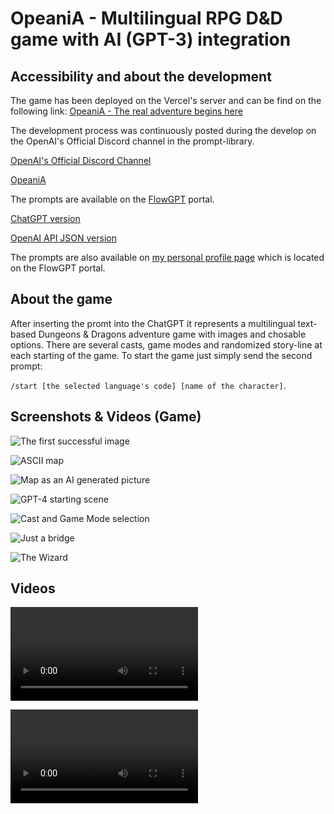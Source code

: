 # OpeaniA - Multilingual RPG D&D game with AI (GPT-3) integration

## Accessibility and about the development

The game has been deployed on the Vercel's server and can be find on the following link:
[OpeaniA - The real adventure begins here](https://opeania.vercel.app)

The development process was continuously posted during the develop on the OpenAI's Official Discord channel in the prompt-library.

[OpenAI's Official Discord Channel](https://discord.com/servers/openai-974519864045756446)

[OpeaniA](https://discord.com/channels/974519864045756446/1088360914278948965)

The prompts are available on the [FlowGPT](https://www.flowgpt.com) portal.

[ChatGPT version](https://flowgpt.com/playground/eFTzXPCBPDNTFgsDeTZ8W)

[OpenAI API JSON version](https://flowgpt.com/playground/Qo07gBegPonYxA7_nVPZB)

The prompts are also available on [my personal profile page](https://flowgpt.com/user/j9xjN6codP1fjQiUNa9t_) which is located on the FlowGPT portal.

## About the game
After inserting the promt into the ChatGPT it represents a multilingual text-based Dungeons & Dragons adventure game with images and chosable options. There are several casts, game modes and randomized story-line at each starting of the game. To start the game just simply send the second prompt:

```/start [the selected language's code] [name of the character]```.

## Screenshots & Videos (Game)

![The first successful image](uploads/opeania.png)

![ASCII map](https://cdn.discordapp.com/attachments/1088360914278948965/1088606917481476126/Screenshot_20230324_003330_Chrome.jpg)

![Map as an AI generated picture](https://cdn.discordapp.com/attachments/1088360914278948965/1088626412652593244/Screenshot_20230324_015202_Chrome.jpg)

![GPT-4 starting scene](https://cdn.discordapp.com/attachments/1088360914278948965/1089001343542370334/Screenshot_20230325_023346_Chrome.jpg)

![Cast and Game Mode selection](https://cdn.discordapp.com/attachments/1088360914278948965/1089001343873732678/Screenshot_20230325_023402_Chrome.jpg)

![Just a bridge](https://media.discordapp.net/attachments/1088360914278948965/1089001345475948615/Screenshot_20230325_023538_Chrome.jpg)

![The Wizard](https://media.discordapp.net/attachments/1088360914278948965/1089001346302234634/Screenshot_20230325_023704_Chrome.jpg)

## Videos

![Development](uploads/2023-04-03_01-24-23.mp4)

<video src="https://github.com/Cs4k1Sr4C/OpeaniA.RPG/blob/main/uploads/2023-04-03_01-24-23.mp4" controls="controls" style="max-width: 730px;"></video>
